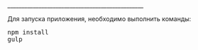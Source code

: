 <p>________________________________________________</p>
<p>Для запуска приложения, необходимо выполнить команды:</p>
<pre>
npm install
gulp
</pre>